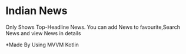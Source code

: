 # Indian News
 Only Shows Top-Headline News.
 You can add News to favourite,Search News and view News in details
 
 
 
 *Made By Using MVVM Kotlin
